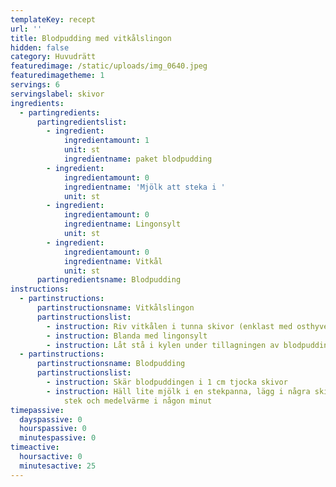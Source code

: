 ```yaml
---
templateKey: recept
url: ''
title: Blodpudding med vitkålslingon
hidden: false
category: Huvudrätt
featuredimage: /static/uploads/img_0640.jpeg
featuredimagetheme: 1
servings: 6
servingslabel: skivor
ingredients:
  - partingredients:
      partingredientslist:
        - ingredient:
            ingredientamount: 1
            unit: st
            ingredientname: paket blodpudding
        - ingredient:
            ingredientamount: 0
            ingredientname: 'Mjölk att steka i '
            unit: st
        - ingredient:
            ingredientamount: 0
            ingredientname: Lingonsylt
            unit: st
        - ingredient:
            ingredientamount: 0
            ingredientname: Vitkål
            unit: st
      partingredientsname: Blodpudding
instructions:
  - partinstructions:
      partinstructionsname: Vitkålslingon
      partinstructionslist:
        - instruction: Riv vitkålen i tunna skivor (enklast med osthyvel)
        - instruction: Blanda med lingonsylt
        - instruction: Låt stå i kylen under tillagningen av blodpuddingen
  - partinstructions:
      partinstructionsname: Blodpudding
      partinstructionslist:
        - instruction: Skär blodpuddingen i 1 cm tjocka skivor
        - instruction: Häll lite mjölk i en stekpanna, lägg i några skivor blodpudding och
            stek och medelvärme i någon minut
timepassive:
  dayspassive: 0
  hourspassive: 0
  minutespassive: 0
timeactive:
  hoursactive: 0
  minutesactive: 25
---
```

